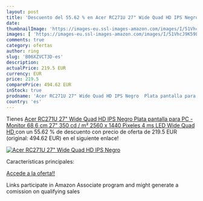 ```yaml
---
layout: post
title: 'Descuento del 55.62 % en Acer RC271U 27" Wide Quad HD IPS Negro  '
date: 
thumbnailImage: 'https://images-eu.ssl-images-amazon.com/images/I/51VhcJ9K59L._SL200_.jpg'
images: [ 'https://images-eu.ssl-images-amazon.com/images/I/51VhcJ9K59L._SL200_.jpg' ]
comments: true
category: ofertas
author: ring
slug: 'B06XZVCT3D-es'
description:
actualPrice: 219.5 EUR
currency: EUR
price: 219.5
comparePrice: 494.62 EUR
inStock: true
prodname: 'Acer RC271U 27" Wide Quad HD IPS Negro  Plata pantalla para PC - Monitor  68 6 cm  27"   350 cd / m²  2560 x 1440 Pixeles  4 ms  LED  Wide Quad HD '
country: 'es'
---
```


Tienes [Acer RC271U 27" Wide Quad HD IPS Negro  Plata pantalla para PC - Monitor  68 6 cm  27"   350 cd / m²  2560 x 1440 Pixeles  4 ms  LED  Wide Quad HD ](https://www.amazon.es/dp/B06XZVCT3D/?tag=tolees-21) con un 55.62 % de descuento con precio de oferta de 219.5 EUR (original: 494.62 EUR) en el siguiente enlace!

[![Acer RC271U 27" Wide Quad HD IPS Negro  ](https://images-eu.ssl-images-amazon.com/images/I/51VhcJ9K59L._SL200_.jpg)](https://www.amazon.es/dp/B06XZVCT3D/?tag=tolees-21)

Características principales:


[Accede a la oferta!!](https://www.amazon.es/dp/B06XZVCT3D/?tag=tolees-21)

Links participate in Amazon Associate program and might generate a comission on qualifying sales


